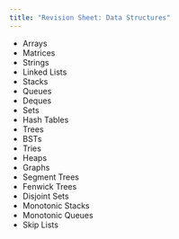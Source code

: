 ```yaml
---
title: "Revision Sheet: Data Structures"
---
```

- Arrays
- Matrices
- Strings
- Linked Lists
- Stacks
- Queues
- Deques
- Sets
- Hash Tables
- Trees
- BSTs
- Tries
- Heaps
- Graphs
- Segment Trees
- Fenwick Trees
- Disjoint Sets
- Monotonic Stacks
- Monotonic Queues
- Skip Lists